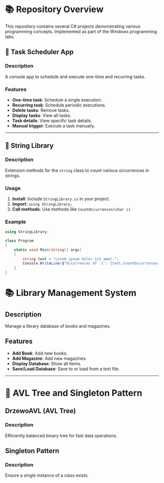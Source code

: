 # 📚 Repository Overview

This repository contains several C# projects demonstrating various programming concepts. Implemented as part of the Windows programming labs.

## 📅 Task Scheduler App

### Description
A console app to schedule and execute one-time and recurring tasks.

### Features
- **One-time task**: Schedule a single execution.
- **Recurring task**: Schedule periodic executions.
- **Delete tasks**: Remove tasks.
- **Display tasks**: View all tasks.
- **Task details**: View specific task details.
- **Manual trigger**: Execute a task manually.

---

## 📝 String Library

### Description
Extension methods for the `string` class to count various occurrences in strings.

### Usage
1. **Install**: Include `StringLibrary.cs` in your project.
2. **Import**: `using StringLibrary;`
3. **Call methods**: Use methods like `CountOccurrences(char c)`.

### Example
```csharp
using StringLibrary;

class Program
{
    static void Main(string[] args)
    {
        string text = "Lorem ipsum dolor sit amet.";
        Console.WriteLine($"Occurrences of 'i': {text.CountOccurrences('i')}");
    }
}
```
# 📚 Library Management System

## Description
Manage a library database of books and magazines.

## Features
- **Add Book**: Add new books.
- **Add Magazine**: Add new magazines.
- **Display Database**: Show all items.
- **Save/Load Database**: Save to or load from a text file.

---

# 🌳 AVL Tree and Singleton Pattern

## DrzewoAVL (AVL Tree)

### Description
Efficiently balanced binary tree for fast data operations.

## Singleton Pattern

### Description
Ensure a single instance of a class exists.
